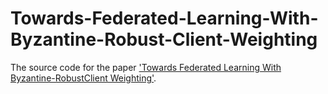 # Towards-Federated-Learning-With-Byzantine-Robust-Client-Weighting
The source code for the paper ['Towards Federated Learning With Byzantine-RobustClient Weighting'](https://arxiv.org/abs/2004.04986).
